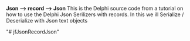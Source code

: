 **Json --> record  --> Json**
This is the Delphi source code from a tutorial on how to use the Delphi Json Serilizers with records. In this we ill  Serialize / Deserialize with Json text objects

"# jfJsonRecordJson" 
